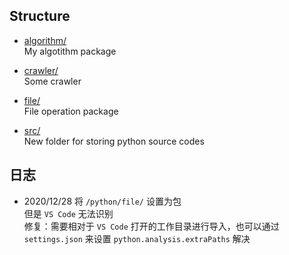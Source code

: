 ## Structure
- [algorithm/](./algorithm)  
    My algotithm package  

- [crawler/](./crawler)  
    Some crawler  

- [file/](./file)  
    File operation package  

- [src/](./src)  
    New folder for storing python source codes  

## 日志
- 2020/12/28 将 `/python/file/` 设置为包  
    但是 `VS Code` 无法识别  
    修复：需要相对于 `VS Code` 打开的工作目录进行导入，也可以通过 `settings.json` 来设置 `python.analysis.extraPaths` 解决